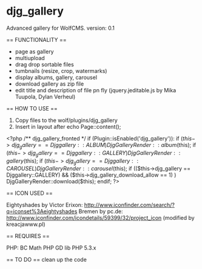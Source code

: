 djg_gallery
===========

Advanced gallery for WolfCMS.
version: 0.1

== FUNCTIONALITY ==

- page as gallery
- multiupload
- drag drop sortable files
- tumbnails (resize, crop, watermarks) 
- display albums, gallery, carousel
- download gallery as zip file
- edit title and description of file pn fly (jquery.jeditable.js by Mika Tuupola, Dylan Verheul)

== HOW TO USE ==

1. Copy files to the wolf/plugins/djg_gallery
2. Insert in layout after echo Page::content();

&lt;?php
/** djg_gallery_fronted */
if (Plugin::isEnabled('djg_gallery')):
if ($this->djg_gallery == Djggallery::ALBUM) DjgGalleryRender::album($this);
if ($this->djg_gallery == Djggallery::GALLERY) DjgGalleryRender::gallery($this);
if ($this->djg_gallery == Djggallery::CAROUSEL) DjgGalleryRender::carousel($this);
if (($this->djg_gallery == Djggallery::GALLERY) && ($this->djg_gallery_download_allow == 1) ) DjgGalleryRender::download($this);
endif;
?&gt;

== ICON USED ==

Eightyshades by Victor Erixon: http://www.iconfinder.com/search/?q=iconset%3Aeightyshades
Bremen by pc.de: http://www.iconfinder.com/icondetails/59399/32/project_icon (modified by kreacjawww.pl)

== REQUIRES ==

PHP: BC Math
PHP GD lib
PHP 5.3.x

== TO DO ==
clean up the code